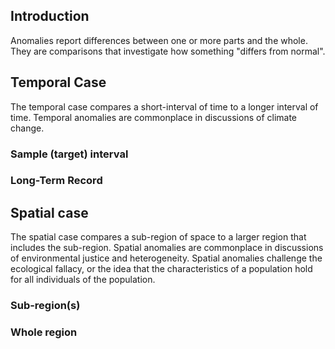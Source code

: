## Introduction  

Anomalies report differences between one or more parts and the whole. They are comparisons that investigate how something "differs from normal". 

## Temporal Case 

The temporal case compares a short-interval of time to a longer interval of time. Temporal anomalies are commonplace in discussions of climate change.  

### Sample (target) interval 

### Long-Term Record

## Spatial case  

The spatial case compares a sub-region of space to a larger region that includes the sub-region. Spatial anomalies are commonplace in discussions of environmental justice and heterogeneity. Spatial anomalies challenge the ecological fallacy, or the idea that the characteristics of a population hold for all individuals of the population.    

### Sub-region(s)  

### Whole region  